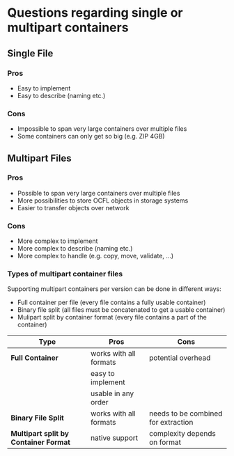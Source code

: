 # Questions regarding single or multipart containers

## Single File
### Pros
* Easy to implement
* Easy to describe (naming etc.)

### Cons
* Impossible to span very large containers over multiple files
* Some containers can only get so big (e.g. ZIP 4GB)

## Multipart Files
### Pros
* Possible to span very large containers over multiple files
* More possibilities to store OCFL objects in storage systems
* Easier to transfer objects over network

### Cons
* More complex to implement
* More complex to describe (naming etc.)
* More complex to handle (e.g. copy, move, validate, ...)

### Types of multipart container files
Supporting multipart containers per version can be done in different ways:
* Full container per file (every file contains a fully usable container)
* Binary file split (all files must be concatenated to get a usable container)
* Mulipart split by container format (every file contains a part of the container)

| Type                                    | Pros                   | Cons                                |
| --------------------------------------- | ---------------------- | ----------------------------------- |
| __Full Container__                      | works with all formats | potential overhead                  |
|                                         | easy to implement      |                                     |
|                                         | usable in any order    |                                     |
| __Binary File Split__                   | works with all formats | needs to be combined for extraction |
| __Multipart split by Container Format__ | native support         | complexity depends on format        |

